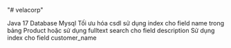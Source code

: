 "# velacorp" 

Java 17
Database Mysql
Tối ưu hóa csdl sử dụng index cho field name trong bảng Product hoặc sử dụng fulltext search cho field description 
Sử dụng index cho field customer_name  

